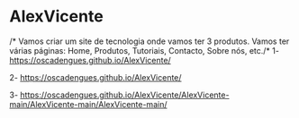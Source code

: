 # AlexVicente
/* Vamos criar um site de tecnologia onde vamos ter 3 produtos. Vamos ter várias páginas: Home, Produtos, Tutoriais, Contacto, Sobre nós, etc./*
1- https://oscadengues.github.io/AlexVicente/

2- https://oscadengues.github.io/AlexVicente/ 

3- https://oscadengues.github.io/AlexVicente/AlexVicente-main/AlexVicente-main/AlexVicente-main/
